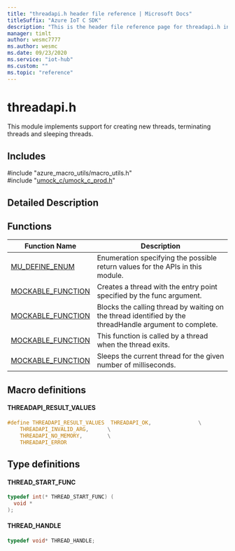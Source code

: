 ```yaml
---                             
title: "threadapi.h header file reference | Microsoft Docs" 
titleSuffix: "Azure IoT C SDK"            
description: "This is the header file reference page for threadapi.h in the Azure IoT C SDK. This SDK is used with Azure IoT Hub and Azure IoT Hub Device Provisioning Service"            
manager: timlt                 
author: wesmc7777              
ms.author: wesmc               
ms.date: 09/23/2020                    
ms.service: "iot-hub"             
ms.custom: ""                
ms.topic: "reference"        
---                            
```


# threadapi.h 

This module implements support for creating new threads, terminating threads and sleeping threads.

## Includes

\#include "azure_macro_utils/macro_utils.h"  
\#include "[umock_c/umock_c_prod.h](umock-c-prod-h.md)"  

## Detailed Description

## Functions

Function Name                  | Description                                
--------------------------------|---------------------------------------------
[MU_DEFINE_ENUM](./threadapi-h/mu-define-enum.md)            | Enumeration specifying the possible return values for the APIs in this module.
[MOCKABLE_FUNCTION](./threadapi-h/mockable-function.md)            | Creates a thread with the entry point specified by the func argument.
[MOCKABLE_FUNCTION](./threadapi-h/mockable-function.md)            | Blocks the calling thread by waiting on the thread identified by the threadHandle argument to complete.
[MOCKABLE_FUNCTION](./threadapi-h/mockable-function.md)            | This function is called by a thread when the thread exits.
[MOCKABLE_FUNCTION](./threadapi-h/mockable-function.md)            | Sleeps the current thread for the given number of milliseconds.

## Macro definitions

#### THREADAPI_RESULT_VALUES

```C
#define THREADAPI_RESULT_VALUES  THREADAPI_OK,               \
    THREADAPI_INVALID_ARG,      \
    THREADAPI_NO_MEMORY,        \
    THREADAPI_ERROR 
```

## Type definitions

#### THREAD_START_FUNC

```C
typedef int(* THREAD_START_FUNC) (
  void *  
);
```

#### THREAD_HANDLE

```C
typedef void* THREAD_HANDLE;
```


